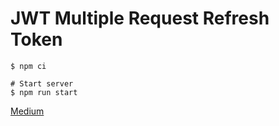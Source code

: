 # JWT Multiple Request Refresh Token

```shell script
$ npm ci

# Start server
$ npm run start
```

[Medium](https://medium.com/@alexeykhr/jwt-multiple-request-refresh-token-693bb24e3a68)
